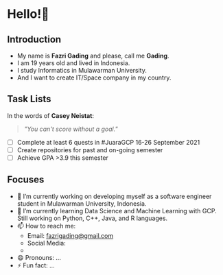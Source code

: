 # Hello!👋
## Introduction
- My name is **Fazri Gading** and please, call me **Gading**.
- I am 19 years old and lived in Indonesia.
- I study Informatics in Mulawarman University.
- And I want to create IT/Space company in my country.

## Task Lists
In the words of **Casey Neistat**:
> _"You can't score without a goal."_
- [ ] Complete at least 6 quests in #JuaraGCP 16-26 September 2021
- [ ] Create repositories for past and on-going semester
- [ ] Achieve GPA >3.9 this semester 

## Focuses
- 🔭 I’m currently working on developing myself as a software engineer student in Mulawarman University, Indonesia.
- 🌱 I’m currently learning Data Science and Machine Learning with GCP. Still working on Python, C++, Java, and R languages.
- 📫 How to reach me:
	- Email: fazrigading@gmail.com
	- Social Media:
	- 
- 😄 Pronouns: ...
- ⚡ Fun fact: ...
